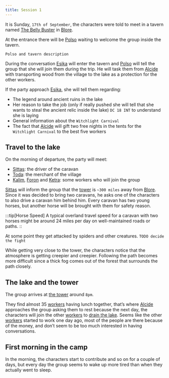 ```yaml
---
title: Session 1
---
```


It is Sunday, `17th of September`, the characters were told to meet in a tavern named [The Belly Buster](/places/blore/#the-belly-buster) in [Blore](/places/blore).

At the entrance there will be [Polso](/places/blore/#the-belly-buster#polso) waiting to welcome the group inside the tavern.

`Polso and tavern description`

During the conversation [Esika](/npc/esika) will enter the tavern and [Polso](/places/blore/#the-belly-buster#polso) will tell the group that she will join them during the trip. He will task them from [Alcide](/npc/alcide) with transporting wood from the village to the lake as a protection for the other workers.

If the party approach [Esika](/npc/esika), she will tell them regarding:

- The legend around ancient ruins in the lake
- Her reason to take the job (only if really pushed she will tell that she wants to steal the ancient relic inside the lake) `DC 18 INT` to understand she is laying
- General information about the `Witchlight Carnival`
- The fact that [Alcide](/npc/alcide) will gift two free nights in the tents for the `Witchlight Carnival` to the best five workers

## Travel to the lake

On the morning of departure, the party will meet:

- [Sittas](/npc/workers#sittas): the driver of the caravan
- [Toda](/npc/workers#toda): the merchant of the village
- [Kalim](/npc/workers#kalim), [Foron](/npc/workers#foron) and [Ketra](/npc/workers#ketra): some workers who will join the group

[Sittas](/npc/workers#sittas) will inform the group that the [tower](/places/tower) is `~300 miles` away from [Blore](/places/blore). Since it was decided to bring two caravans, he asks one of the characters to also drive a caravan him behind him. Every caravan has two young horses, but another horse will be brought with them for safety reason.

:::tip[Horse Speed]
A typical overland travel speed for a caravan with two horses might be around 24 miles per day on well-maintained roads or paths.
::

At some point they get attacked by spiders and other creatures. `TODO decide the fight`

While getting very close to the tower, the characters notice that the atmosphere is getting creepier and creepier. Following the path becomes more difficult since a thick fog comes out of the forest that surrounds the path closely.

## The lake and the tower

The group arrives at [the tower](/places/tower) around `8pm`.

They find almost 35 [workers](/npc/workers) having lunch together, that’s where [Alcide](/npc/alcide) approaches the group asking them to rest because the next day, the characters will join the other [workers](/npc/workers) to [drain the lake](/procedures/drain-a-lake). Seems like the other [workers](/npc/workers) started to work one day ago, most of the people are there because of the money, and don’t seem to be too much interested in having conversations.

## First morning in the camp

In the morning, the characters start to contribute and so on for a couple of days, but every day the group seems to wake up more tired than when they actually went to sleep.
